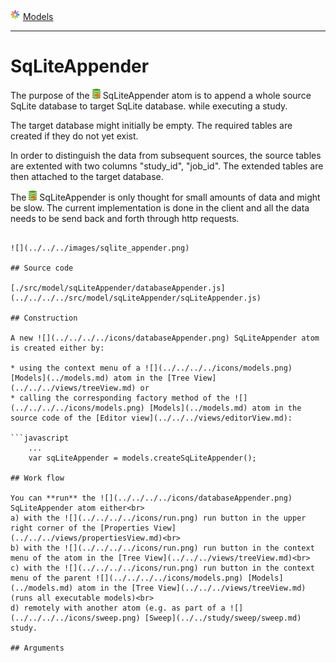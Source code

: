 ![](../../../../icons/models.png) [Models](../models.md)

----

# SqLiteAppender
		
The purpose of the ![](../../../../icons/databaseAppender.png) SqLiteAppender atom is to append a whole source SqLite database to target SqLite database.
while executing a study. 

The target database might initially be empty. The required tables are created if they do not yet exist. 

In order to distinguish the data from subsequent sources, the source tables are extented with two columns "study_id", "job_id".
The extended tables are then attached to the target database. 

The ![](../../../../icons/databaseAppender.png) SqLiteAppender is only thought for small amounts of data and might be slow. The current implementation 
is done in the client and all the data needs to be send back and forth through http requests. 

```
	
![](../../../images/sqlite_appender.png)
		
## Source code

[./src/model/sqLiteAppender/databaseAppender.js](../../../../src/model/sqLiteAppender/sqLiteAppender.js)

## Construction
		
A new ![](../../../../icons/databaseAppender.png) SqLiteAppender atom is created either by: 

* using the context menu of a ![](../../../../icons/models.png) [Models](../models.md) atom in the [Tree View](../../../views/treeView.md) or
* calling the corresponding factory method of the ![](../../../../icons/models.png) [Models](../models.md) atom in the source code of the [Editor view](../../../views/editorView.md):

```javascript
    ...
    var sqLiteAppender = models.createSqLiteAppender();	     
    
## Work flow	

You can **run** the ![](../../../../icons/databaseAppender.png) SqLiteAppender atom either<br> 
a) with the ![](../../../../icons/run.png) run button in the upper right corner of the [Properties View](../../../views/propertiesView.md)<br>
b) with the ![](../../../../icons/run.png) run button in the context menu of the atom in the [Tree View](../../../views/treeView.md)<br>
c) with the ![](../../../../icons/run.png) run button in the context menu of the parent ![](../../../../icons/models.png) [Models](../models.md) atom in the [Tree View](../../../views/treeView.md) (runs all executable models)<br>
d) remotely with another atom (e.g. as part of a ![](../../../../icons/sweep.png) [Sweep](../../study/sweep/sweep.md) study. 

## Arguments
